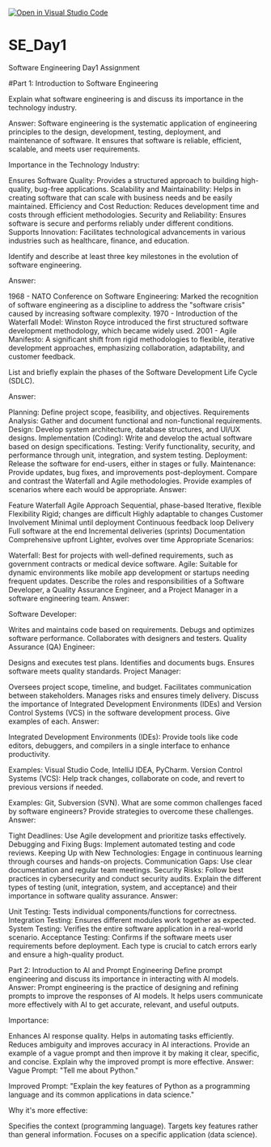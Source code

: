 [![Open in Visual Studio Code](https://classroom.github.com/assets/open-in-vscode-2e0aaae1b6195c2367325f4f02e2d04e9abb55f0b24a779b69b11b9e10269abc.svg)](https://classroom.github.com/online_ide?assignment_repo_id=18366555&assignment_repo_type=AssignmentRepo)
# SE_Day1
Software Engineering Day1 Assignment

#Part 1: Introduction to Software Engineering

Explain what software engineering is and discuss its importance in the technology industry.

Answer:
Software engineering is the systematic application of engineering principles to the design, development, testing, deployment, and maintenance of software. It ensures that software is reliable, efficient, scalable, and meets user requirements.

Importance in the Technology Industry:

Ensures Software Quality: Provides a structured approach to building high-quality, bug-free applications.
Scalability and Maintainability: Helps in creating software that can scale with business needs and be easily maintained.
Efficiency and Cost Reduction: Reduces development time and costs through efficient methodologies.
Security and Reliability: Ensures software is secure and performs reliably under different conditions.
Supports Innovation: Facilitates technological advancements in various industries such as healthcare, finance, and education.

Identify and describe at least three key milestones in the evolution of software engineering.

Answer:

1968 - NATO Conference on Software Engineering: Marked the recognition of software engineering as a discipline to address the "software crisis" caused by increasing software complexity.
1970 - Introduction of the Waterfall Model: Winston Royce introduced the first structured software development methodology, which became widely used.
2001 - Agile Manifesto: A significant shift from rigid methodologies to flexible, iterative development approaches, emphasizing collaboration, adaptability, and customer feedback.

List and briefly explain the phases of the Software Development Life Cycle (SDLC).

Answer:

Planning: Define project scope, feasibility, and objectives.
Requirements Analysis: Gather and document functional and non-functional requirements.
Design: Develop system architecture, database structures, and UI/UX designs.
Implementation (Coding): Write and develop the actual software based on design specifications.
Testing: Verify functionality, security, and performance through unit, integration, and system testing.
Deployment: Release the software for end-users, either in stages or fully.
Maintenance: Provide updates, bug fixes, and improvements post-deployment.
Compare and contrast the Waterfall and Agile methodologies. Provide examples of scenarios where each would be appropriate.
Answer:

Feature	Waterfall	Agile
Approach	Sequential, phase-based	Iterative, flexible
Flexibility	Rigid; changes are difficult	Highly adaptable to changes
Customer Involvement	Minimal until deployment	Continuous feedback loop
Delivery	Full software at the end	Incremental deliveries (sprints)
Documentation	Comprehensive upfront	Lighter, evolves over time
Appropriate Scenarios:

Waterfall: Best for projects with well-defined requirements, such as government contracts or medical device software.
Agile: Suitable for dynamic environments like mobile app development or startups needing frequent updates.
Describe the roles and responsibilities of a Software Developer, a Quality Assurance Engineer, and a Project Manager in a software engineering team.
Answer:

Software Developer:

Writes and maintains code based on requirements.
Debugs and optimizes software performance.
Collaborates with designers and testers.
Quality Assurance (QA) Engineer:

Designs and executes test plans.
Identifies and documents bugs.
Ensures software meets quality standards.
Project Manager:

Oversees project scope, timeline, and budget.
Facilitates communication between stakeholders.
Manages risks and ensures timely delivery.
Discuss the importance of Integrated Development Environments (IDEs) and Version Control Systems (VCS) in the software development process. Give examples of each.
Answer:

Integrated Development Environments (IDEs): Provide tools like code editors, debuggers, and compilers in a single interface to enhance productivity.

Examples: Visual Studio Code, IntelliJ IDEA, PyCharm.
Version Control Systems (VCS): Help track changes, collaborate on code, and revert to previous versions if needed.

Examples: Git, Subversion (SVN).
What are some common challenges faced by software engineers? Provide strategies to overcome these challenges.
Answer:

Tight Deadlines: Use Agile development and prioritize tasks effectively.
Debugging and Fixing Bugs: Implement automated testing and code reviews.
Keeping Up with New Technologies: Engage in continuous learning through courses and hands-on projects.
Communication Gaps: Use clear documentation and regular team meetings.
Security Risks: Follow best practices in cybersecurity and conduct security audits.
Explain the different types of testing (unit, integration, system, and acceptance) and their importance in software quality assurance.
Answer:

Unit Testing: Tests individual components/functions for correctness.
Integration Testing: Ensures different modules work together as expected.
System Testing: Verifies the entire software application in a real-world scenario.
Acceptance Testing: Confirms if the software meets user requirements before deployment.
Each type is crucial to catch errors early and ensure a high-quality product.

Part 2: Introduction to AI and Prompt Engineering
Define prompt engineering and discuss its importance in interacting with AI models.
Answer:
Prompt engineering is the practice of designing and refining prompts to improve the responses of AI models. It helps users communicate more effectively with AI to get accurate, relevant, and useful outputs.

Importance:

Enhances AI response quality.
Helps in automating tasks efficiently.
Reduces ambiguity and improves accuracy in AI interactions.
Provide an example of a vague prompt and then improve it by making it clear, specific, and concise. Explain why the improved prompt is more effective.
Answer:
Vague Prompt:
"Tell me about Python."

Improved Prompt:
"Explain the key features of Python as a programming language and its common applications in data science."

Why it's more effective:

Specifies the context (programming language).
Targets key features rather than general information.
Focuses on a specific application (data science).
